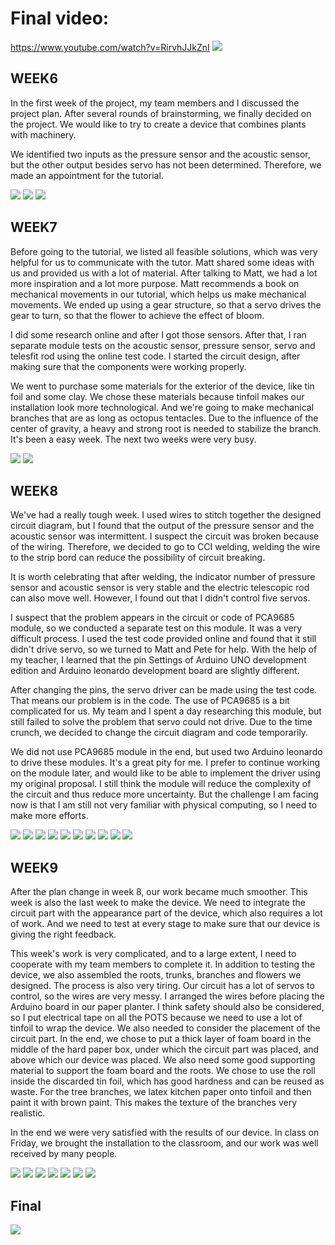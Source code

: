 # Final video: 

https://www.youtube.com/watch?v=RirvhJJkZnI
![](https://github.com/Yvonne202202/Creative-Making-Advanced-Physical-Computing/blob/main/images/final.jpg)

## WEEK6

In the first week of the project, my team members and I discussed the project plan. After several rounds of brainstorming, we finally decided on the project. We would like to try to create a device that combines plants with machinery.

We identified two inputs as the pressure sensor and the acoustic sensor, but the other output besides servo has not been determined. Therefore, we made an appointment for the tutorial.


![](https://github.com/Yvonne202202/Creative-Making-Advanced-Physical-Computing/blob/main/images/week6-1.jpg)
![](https://github.com/Yvonne202202/Creative-Making-Advanced-Physical-Computing/blob/main/images/week6-2.jpg)
![](https://github.com/Yvonne202202/Creative-Making-Advanced-Physical-Computing/blob/main/images/User%20Experience%20Process.png)


## WEEK7

Before going to the tutorial, we listed all feasible solutions, which was very helpful for us to communicate with the tutor. Matt shared some ideas with us and provided us with a lot of material. After talking to Matt, we had a lot more inspiration and a lot more purpose. Matt recommends a book on mechanical movements in our tutorial, which helps us make mechanical movements. We ended up using a gear structure, so that a servo drives the gear to turn, so that the flower to achieve the effect of bloom.

I did some research online and after I got those sensors. After that, I ran separate module tests on the acoustic sensor, pressure sensor, servo and telesfit rod using the online test code. I started the circuit design, after making sure that the components were working properly.

We went to purchase some materials for the exterior of the device, like tin foil and some clay. We chose these materials because tinfoil makes our installation look more technological. And we're going to make mechanical branches that are as long as octopus tentacles. Due to the influence of the center of gravity, a heavy and strong root is needed to stabilize the branch. It's been a easy week. The next two weeks were very busy.


![](https://github.com/Yvonne202202/Creative-Making-Advanced-Physical-Computing/blob/main/images/week7.png)
![](https://github.com/Yvonne202202/Creative-Making-Advanced-Physical-Computing/blob/main/images/7-2.png)



## WEEK8

We've had a really tough week. I used wires to stitch together the designed circuit diagram, but I found that the output of the pressure sensor and the acoustic sensor was intermittent. I suspect the circuit was broken because of the wiring. Therefore, we decided to go to CCI welding, welding the wire to the strip bord can reduce the possibility of circuit breaking. 

It is worth celebrating that after welding, the indicator number of pressure sensor and acoustic sensor is very stable and the electric telescopic rod can also move well. However, I found out that I didn't control five servos. 

I suspect that the problem appears in the circuit or code of PCA9685 module, so we conducted a separate test on this module. It was a very difficult process. I used the test code provided online and found that it still didn't drive servo, so we turned to Matt and Pete for help. With the help of my teacher, I learned that the pin Settings of Arduino UNO development edition and Arduino leonardo development board are slightly different. 

After changing the pins, the servo driver can be made using the test code. That means our problem is in the code. The use of PCA9685 is a bit complicated for us. My team and I spent a day researching this module, but still failed to solve the problem that servo could not drive. Due to the time crunch, we decided to change the circuit diagram and code temporarily. 

We did not use PCA9685 module in the end, but used two Arduino leonardo to drive these modules. It's a great pity for me. I prefer to continue working on the module later, and would like to be able to implement the driver using my original proposal. I still think the module will reduce the complexity of the circuit and thus reduce more uncertainty. But the challenge I am facing now is that I am still not very familiar with physical computing, so I need to make more efforts.


![](https://github.com/Yvonne202202/Creative-Making-Advanced-Physical-Computing/blob/main/images/week8.jpg)
![](https://github.com/Yvonne202202/Creative-Making-Advanced-Physical-Computing/blob/main/images/week8-2.jpg)
![](https://github.com/Yvonne202202/Creative-Making-Advanced-Physical-Computing/blob/main/images/week8-3.jpg)
![](https://github.com/Yvonne202202/Creative-Making-Advanced-Physical-Computing/blob/main/images/week8-4.pic.jpg)
![](https://github.com/Yvonne202202/Creative-Making-Advanced-Physical-Computing/blob/main/images/8-5.jpg)
![](https://github.com/Yvonne202202/Creative-Making-Advanced-Physical-Computing/blob/main/images/8-6.jpg)
![](https://github.com/Yvonne202202/Creative-Making-Advanced-Physical-Computing/blob/main/images/8-7.jpg)
![](https://github.com/Yvonne202202/Creative-Making-Advanced-Physical-Computing/blob/main/images/8-8.jpg)
![](https://github.com/Yvonne202202/Creative-Making-Advanced-Physical-Computing/blob/main/images/8-9.jpg)
![](https://github.com/Yvonne202202/Creative-Making-Advanced-Physical-Computing/blob/main/images/8-10.jpg)


## WEEK9

After the plan change in week 8, our work became much smoother. This week is also the last week to make the device. We need to integrate the circuit part with the appearance part of the device, which also requires a lot of work. And we need to test at every stage to make sure that our device is giving the right feedback.

This week's work is very complicated, and to a large extent, I need to cooperate with my team members to complete it. In addition to testing the device, we also assembled the roots, trunks, branches and flowers we designed. The process is also very tiring. Our circuit has a lot of servos to control, so the wires are very messy. I arranged the wires before placing the Arduino board in our paper planter. I think safety should also be considered, so I put electrical tape on all the POTS because we need to use a lot of tinfoil to wrap the device. We also needed to consider the placement of the circuit part. In the end, we chose to put a thick layer of foam board in the middle of the hard paper box, under which the circuit part was placed, and above which our device was placed. We also need some good supporting material to support the foam board and the roots. We chose to use the roll inside the discarded tin foil, which has good hardness and can be reused as waste. For the tree branches, we latex kitchen paper onto tinfoil and then paint it with brown paint. This makes the texture of the branches very realistic.

In the end we were very satisfied with the results of our device. In class on Friday, we brought the installation to the classroom, and our work was well received by many people.


![](https://github.com/Yvonne202202/Creative-Making-Advanced-Physical-Computing/blob/main/images/9-1.jpg)
![](https://github.com/Yvonne202202/Creative-Making-Advanced-Physical-Computing/blob/main/images/9-2.jpg)
![](https://github.com/Yvonne202202/Creative-Making-Advanced-Physical-Computing/blob/main/images/9-3.jpg)
![](https://github.com/Yvonne202202/Creative-Making-Advanced-Physical-Computing/blob/main/images/9-4.jpg)
![](https://github.com/Yvonne202202/Creative-Making-Advanced-Physical-Computing/blob/main/images/9-5.jpg)
![](https://github.com/Yvonne202202/Creative-Making-Advanced-Physical-Computing/blob/main/images/9-6.jpg)
![](https://github.com/Yvonne202202/Creative-Making-Advanced-Physical-Computing/blob/main/images/9-7.jpg)



## Final

![](https://github.com/Yvonne202202/Creative-Making-Advanced-Physical-Computing/blob/main/images/final2.jpg)
